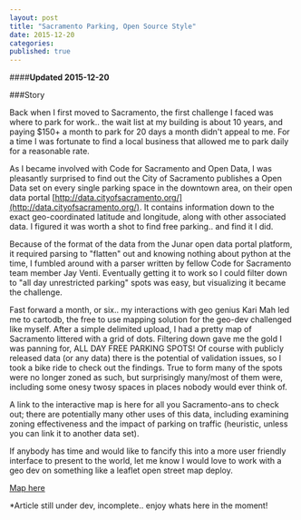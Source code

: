 ```yaml
---
layout: post
title: "Sacramento Parking, Open Source Style"
date: 2015-12-20
categories: 
published: true
---
```


####**Updated 2015-12-20**

###Story

Back when I first moved to Sacramento, the first challenge I faced was where to park for work.. the wait list at my building is about 10 years, and paying $150+ a month to park for 20 days a month didn't appeal to me. For a time I was fortunate to find a local business that allowed me to park daily for a reasonable rate. 

As I became involved with Code for Sacramento and Open Data, I was pleasantly surprised to find out the City of Sacramento publishes a Open Data set on every single parking space in the downtown area, on their open data portal [http://data.cityofsacramento.org/](http://data.cityofsacramento.org/). It contains information down to the exact geo-coordinated latitude and longitude, along with other associated data. I figured it was worth a shot to find free parking.. and find it I did. 

Because of the format of the data from the Junar open data portal platform, it required parsing to "flatten" out and knowing nothing about python at the time, I fumbled around with a parser written by fellow Code for Sacramento team member Jay Venti. Eventually getting it to work so I could filter down to "all day unrestricted parking" spots was easy, but visualizing it became the challenge.

Fast forward a month, or six.. my interactions with geo genius Kari Mah led me to cartodb, the free to use mapping solution for the geo-dev challenged like myself. After a simple delimited upload, I had a pretty map of Sacramento littered with a grid of dots. Filtering down gave me the gold I was panning for, ALL DAY FREE PARKING SPOTS! Of course with publicly released data (or any data) there is the potential of validation issues, so I took a bike ride to check out the findings. True to form many of the spots were no longer zoned as such, but surprisingly many/most of them were, including some onesy twosy spaces in places nobody would ever think of.

A link to the interactive map is here for all you Sacramento-ans to check out; there are potentially many other uses of this data, including examining zoning effectiveness and the impact of parking on traffic (heuristic, unless you can link it to another data set).

If anybody has time and would like to fancify this into a more user friendly interface to present to the world, let me know I would love to work with a geo dev on something like a leaflet open street map deploy. 

[Map here](https://crosskonaftw.cartodb.com/viz/6adf39d0-fd09-11e4-a589-0e9d821ea90d/public_map)

*Article still under dev, incomplete.. enjoy whats here in the moment!
